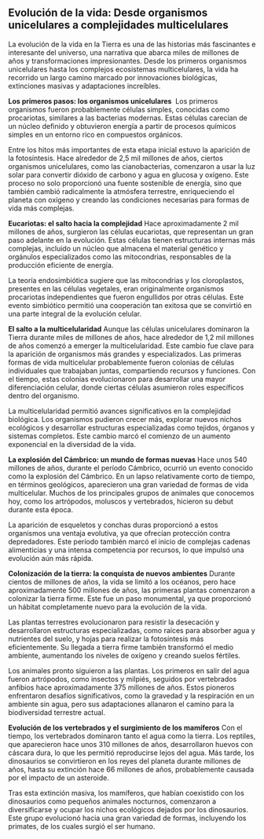 ## Evolución de la vida: Desde organismos unicelulares a complejidades multicelulares

La evolución de la vida en la Tierra es una de las historias más fascinantes e interesante del universo, una narrativa que abarca miles de millones de años y transformaciones impresionantes. Desde los primeros organismos unicelulares hasta los complejos ecosistemas multicelulares, la vida ha recorrido un largo camino marcado por innovaciones biológicas, extinciones masivas y adaptaciones increíbles.

**Los primeros pasos: los organismos unicelulares**
 Los primeros organismos fueron probablemente células simples, conocidas como procariotas, similares a las bacterias modernas. Estas células carecían de un núcleo definido y obtuvieron energía a partir de procesos químicos simples en un entorno rico en compuestos orgánicos.

Entre los hitos más importantes de esta etapa inicial estuvo la aparición de la fotosíntesis. Hace alrededor de 2,5 mil millones de años, ciertos organismos unicelulares, como las cianobacterias, comenzaron a usar la luz solar para convertir dióxido de carbono y agua en glucosa y oxígeno. Este proceso no solo proporcionó una fuente sostenible de energía, sino que también cambió radicalmente la atmósfera terrestre, enriqueciendo el planeta con oxígeno y creando las condiciones necesarias para formas de vida más complejas.

**Eucariotas: el salto hacia la complejidad**
Hace aproximadamente 2 mil millones de años, surgieron las células eucariotas, que representan un gran paso adelante en la evolución. Estas células tienen estructuras internas más complejas, incluido un núcleo que almacena el material genético y orgánulos especializados como las mitocondrias, responsables de la producción eficiente de energía.

La teoría endosimbiótica sugiere que las mitocondrias y los cloroplastos, presentes en las células vegetales, eran originalmente organismos procariotas independientes que fueron engullidos por otras células. Este evento simbiótico permitió una cooperación tan exitosa que se convirtió en una parte integral de la evolución celular.

**El salto a la multicelularidad**
Aunque las células unicelulares dominaron la Tierra durante miles de millones de años, hace alrededor de 1,2 mil millones de años comenzó a emerger la multicelularidad. Este cambio fue clave para la aparición de organismos más grandes y especializados. Las primeras formas de vida multicelular probablemente fueron colonias de células individuales que trabajaban juntas, compartiendo recursos y funciones. Con el tiempo, estas colonias evolucionaron para desarrollar una mayor diferenciación celular, donde ciertas células asumieron roles específicos dentro del organismo.

La multicelularidad permitió avances significativos en la complejidad biológica. Los organismos pudieron crecer más, explorar nuevos nichos ecológicos y desarrollar estructuras especializadas como tejidos, órganos y sistemas completos. Este cambio marcó el comienzo de un aumento exponencial en la diversidad de la vida.

**La explosión del Cámbrico: un mundo de formas nuevas**
Hace unos 540 millones de años, durante el período Cámbrico, ocurrió un evento conocido como la explosión del Cámbrico. En un lapso relativamente corto de tiempo, en términos geológicos, aparecieron una gran variedad de formas de vida multicelular. Muchos de los principales grupos de animales que conocemos hoy, como los artrópodos, moluscos y vertebrados, hicieron su debut durante esta época.

La aparición de esqueletos y conchas duras proporcionó a estos organismos una ventaja evolutiva, ya que ofrecían protección contra depredadores. Este período también marcó el inicio de complejas cadenas alimenticias y una intensa competencia por recursos, lo que impulsó una evolución aún más rápida.

**Colonización de la tierra: la conquista de nuevos ambientes**
Durante cientos de millones de años, la vida se limitó a los océanos, pero hace aproximadamente 500 millones de años, las primeras plantas comenzaron a colonizar la tierra firme. Este fue un paso monumental, ya que proporcionó un hábitat completamente nuevo para la evolución de la vida.

Las plantas terrestres evolucionaron para resistir la desecación y desarrollaron estructuras especializadas, como raíces para absorber agua y nutrientes del suelo, y hojas para realizar la fotosíntesis más eficientemente. Su llegada a tierra firme también transformó el medio ambiente, aumentando los niveles de oxígeno y creando suelos fértiles.

Los animales pronto siguieron a las plantas. Los primeros en salir del agua fueron artrópodos, como insectos y milpiés, seguidos por vertebrados anfibios hace aproximadamente 375 millones de años. Estos pioneros enfrentaron desafíos significativos, como la gravedad y la respiración en un ambiente sin agua, pero sus adaptaciones allanaron el camino para la biodiversidad terrestre actual.

**Evolución de los vertebrados y el surgimiento de los mamíferos**
Con el tiempo, los vertebrados dominaron tanto el agua como la tierra. Los reptiles, que aparecieron hace unos 310 millones de años, desarrollaron huevos con cáscara dura, lo que les permitió reproducirse lejos del agua. Más tarde, los dinosaurios se convirtieron en los reyes del planeta durante millones de años, hasta su extinción hace 66 millones de años, probablemente causada por el impacto de un asteroide.

Tras esta extinción masiva, los mamíferos, que habían coexistido con los dinosaurios como pequeños animales nocturnos, comenzaron a diversificarse y ocupar los nichos ecológicos dejados por los dinosaurios. Este grupo evolucionó hacia una gran variedad de formas, incluyendo los primates, de los cuales surgió el ser humano.
